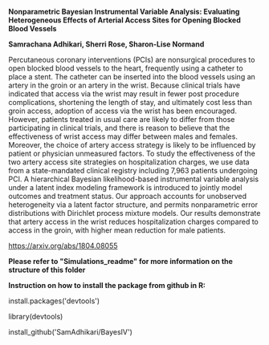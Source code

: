 **Nonparametric Bayesian Instrumental Variable Analysis: Evaluating Heterogeneous Effects of Arterial Access Sites for Opening Blocked Blood Vessels**

**Samrachana Adhikari, Sherri Rose, Sharon-Lise Normand**

Percutaneous coronary interventions (PCIs) are nonsurgical procedures to open blocked blood vessels to the heart, frequently using a catheter to place a stent. The catheter can be inserted into the blood vessels using an artery in the groin or an artery in the wrist. Because clinical trials have indicated that access via the wrist may result in fewer post procedure complications, shortening the length of stay, and ultimately cost less than groin access, adoption of access via the wrist has been encouraged. However, patients treated in usual care are likely to differ from those participating in clinical trials, and there is reason to believe that the effectiveness of wrist access may differ between males and females. Moreover, the choice of artery access strategy is likely to be influenced by patient or physician unmeasured factors. To study the effectiveness of the two artery access site strategies on hospitalization charges, we use data from a state-mandated clinical registry including 7,963 patients undergoing PCI. A hierarchical Bayesian likelihood-based instrumental variable analysis under a latent index modeling framework is introduced to jointly model outcomes and treatment status. Our approach accounts for unobserved heterogeneity via a latent factor structure, and permits nonparametric error distributions with Dirichlet process mixture models. Our results demonstrate that artery access in the wrist reduces hospitalization charges compared to access in the groin, with higher mean reduction for male patients.

https://arxiv.org/abs/1804.08055

**Please refer to "Simulations_readme" for more information on the structure of this folder**

**Instruction on how to install the package from github in R:**

install.packages('devtools')

library(devtools)

install_github('SamAdhikari/BayesIV')


